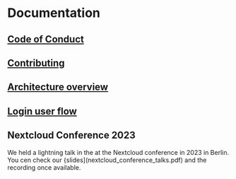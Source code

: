 # Documentation

## [Code of Conduct](../CODE_OF_CONDUCT.md)

## [Contributing](../CONTRIBUTING.md)

## [Architecture overview](architecture.md)

## [Login user flow](login.md)

## Nextcloud Conference 2023

We held a lightning talk in the at the Nextcloud conference in 2023 in Berlin.
You cen check our {slides](nextcloud_conference_talks.pdf) and the recording once available.